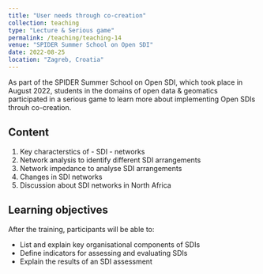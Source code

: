 ```yaml
---
title: "User needs through co-creation"
collection: teaching
type: "Lecture & Serious game"
permalink: /teaching/teaching-14
venue: "SPIDER Summer School on Open SDI"
date: 2022-08-25
location: "Zagreb, Croatia"
---
```


As part of the SPIDER Summer School on Open SDI, which took place in August 2022, students in the domains of open data & geomatics participated in a serious game to learn more about implementing Open SDIs throuh co-creation.  

## Content
1. Key characterstics of - SDI - networks
2. Network analysis to identify different SDI arrangements
3. Network impedance to analyse SDI arrangements
4. Changes in SDI networks
5. Discussion about SDI networks in North Africa

## Learning objectives
After the training, participants will be able to:
* List and explain key organisational components of SDIs
* Define indicators for assessing and evaluating SDIs
* Explain the results of an SDI assessment
